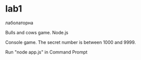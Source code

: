# lab1
лаболаторна

Bulls and cows game. Node.js

Console game. The secret number is between 1000 and 9999.

Run "node app.js" in Command Prompt
